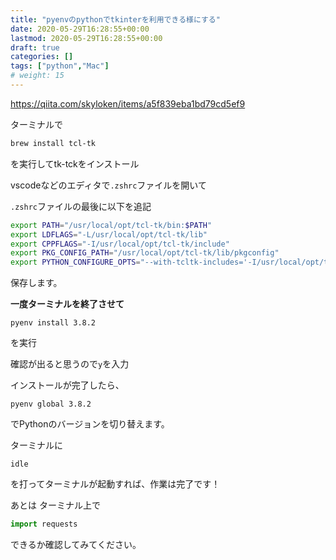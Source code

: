 ```yaml
---
title: "pyenvのpythonでtkinterを利用できる様にする"
date: 2020-05-29T16:28:55+00:00
lastmod: 2020-05-29T16:28:55+00:00
draft: true
categories: []
tags: ["python","Mac"]
# weight: 15
---
```

https://qiita.com/skyloken/items/a5f839eba1bd79cd5ef9

ターミナルで
```bash
brew install tcl-tk
```
を実行してtk-tckをインストール

vscodeなどのエディタで`.zshrc`ファイルを開いて

`.zshrc`ファイルの最後に以下を追記

```bash
export PATH="/usr/local/opt/tcl-tk/bin:$PATH"
export LDFLAGS="-L/usr/local/opt/tcl-tk/lib"
export CPPFLAGS="-I/usr/local/opt/tcl-tk/include"
export PKG_CONFIG_PATH="/usr/local/opt/tcl-tk/lib/pkgconfig"
export PYTHON_CONFIGURE_OPTS="--with-tcltk-includes='-I/usr/local/opt/tcl-tk/include' --with-tcltk-libs='-L/usr/local/opt/tcl-tk/lib -ltcl8.6 -ltk8.6'"
```

保存します。

**一度ターミナルを終了させて**
```
pyenv install 3.8.2
```
を実行

確認が出ると思うので`y`を入力


インストールが完了したら、
```
pyenv global 3.8.2
```

でPythonのバージョンを切り替えます。

ターミナルに
```
idle
```
を打ってターミナルが起動すれば、作業は完了です！

あとは
ターミナル上で
```py
import requests
```
できるか確認してみてください。
